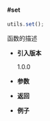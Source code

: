 #### #set

```javascript
utils.set();
```

函数的描述

- **引入版本**

    1.0.0

- **参数**

- **返回**

- **例子**

```javascript

```
